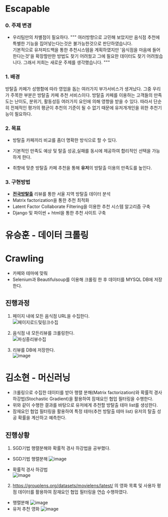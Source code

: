 # Escapable
### 0. 주제 변경
  - 우리팀만의 차별점이 필요하다.
    """
    여러방향으로 고민해 보았지만 음식점 추천에 특별한 기능을 집어넣는다는것은 불가능한것으로 판단하였습니다.  
    기본적으로 유저피드백을 통한 추천시스템을 계획하였지만
    '음식점을 마음에 들어한다는것'을 확장할만한 방법도 찾기 어려웠고
    그에 필요한 데이터도 찾기 어려웠습니다.
    그래서 저희는 새로운 주제를 생각했습니다.
    """

### 1. 배경  
방탈출 카페가 성행함에 따라 영업을 돕는 여러가지 부가서비스가 생겨났다.
그중 우리가 주목한 부분은 방탈출 카페 추천 서비스이다.
방탈출 카페를 이용하는 고객들의 만족도는 난이도, 분위기, 활동성등 여러가지 요인에 의해 영향을 받을 수 있다.
따라서 단순히 전체적인 평가의 평균이 추천의 기준이 될 수 없기 때문에 유저개개인을 위한 추천기능이 필요하다.
  
### 2. 목표
  - 방탈출 카페끼리 비교를 좀더 명확한 방식으로 할 수 있다.
      
  - 기본적인 만족도 예상 및 탈출 성공,실패를 동시에 제공하여 합리적인 선택을 가능하게 한다.
  
  - 취향에 맞춘 방탈출 카페 추천을 통해 **유저**의 방탈출 이용의 만족도를 높인다.
      
### 3. 구현방법
  - [**전국방탈출**](https://www.roomescape.co.kr/theme/detail.php?theme=578) 리뷰를 통한 서울 지역 방탈출 데이터 분석
  - Matrix factorization을 통한 추천 최적화
  - Latent Factor Collaborate Filtering을 이용한 추천 시스템 알고리즘 구축
  - Django 및 파이썬 + html을 통한 추천 사이트 구축


  
# 유승훈 - 데이터 크롤링
# Crawling
- 카페와 테마에 맞춰 
- Selenium과 Beautifulsoup를 이용해 크롤링 한 후 데이터를 MYSQL DB에 저장한다.

## 진행과정

1. 페이지 내에 모든 음식점 URL을 수집한다.  
![페이지로드및링크수집](https://user-images.githubusercontent.com/29995264/139580024-723a15f5-9f55-490e-ba3d-0174dd2d3935.png)


2. 음식점 내 모든리뷰를 크롤링한다.  
![파싱중리뷰수집](https://user-images.githubusercontent.com/29995264/139579813-1a5a6bf7-263e-43a5-a4c7-0dbcbc7086df.png)


3. 리뷰를 DB에 저장한다.  
![image](https://user-images.githubusercontent.com/29995264/138601105-33c8ec33-1dec-4203-ae3f-f161f26f0f26.png)


# 김소현 - 머신러닝
- 크롤링으로 수집한 데이터를 받아 행렬 분해(Matrix factorization)와 확률적 경사 하강법(Stochastic Gradient)을 활용하여 잠재요인 협업 필터링을 수행한다.
- 위와 같이 수행한 결과를 바탕으로 유저에게 추천할 방탈출 테마 list를 생성한다.
- 잠재요인 협업 필터링을 활용하여 특정 테마(추천 방탈출 테마 list) 유저의 탈출 성공 확률을 계산하고 예측한다.

## 진행상황

1. SGD기법 행렬분해와 확률적 경사 하강법을 공부했다.  
  - SGD기법 행렬분해
  ![image](https://user-images.githubusercontent.com/55437339/139576233-d3cc8fb4-fc2f-4359-ad33-dec904d366fd.png)  
  
  - 확률적 경사 하강법  
  ![image](https://user-images.githubusercontent.com/55437339/139576294-73352b10-cce7-4b80-be3d-e0f98399e964.png)

2. https://grouplens.org/datasets/movielens/latest/ 의 영화 목록 및 사용자 평점 데이터를 활용하여 잠재요인 협업 필터링을 연습 수행하였다.  
  - 행렬분해
  ![image](https://user-images.githubusercontent.com/55437339/139576352-d434d551-b566-44df-b0de-4f7da32543a8.png)  
  - 유저 추천 영화
  ![image](https://user-images.githubusercontent.com/55437339/139576407-56962b11-8c0d-4a3f-90e1-51690e0a1d47.png)


